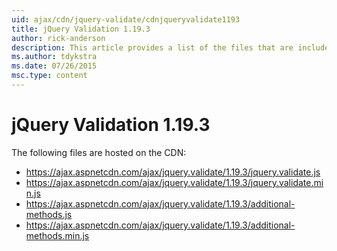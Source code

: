 ```yaml
---
uid: ajax/cdn/jquery-validate/cdnjqueryvalidate1193
title: jQuery Validation 1.19.3
author: rick-anderson
description: This article provides a list of the files that are included in the jQuery Validation 1.19.3 hosted on the CDN.
ms.author: tdykstra
ms.date: 07/26/2015
msc.type: content
---
```


# jQuery Validation 1.19.3

The following files are hosted on the CDN:

- https://ajax.aspnetcdn.com/ajax/jquery.validate/1.19.3/jquery.validate.js
- https://ajax.aspnetcdn.com/ajax/jquery.validate/1.19.3/jquery.validate.min.js
- https://ajax.aspnetcdn.com/ajax/jquery.validate/1.19.3/additional-methods.js
- https://ajax.aspnetcdn.com/ajax/jquery.validate/1.19.3/additional-methods.min.js

